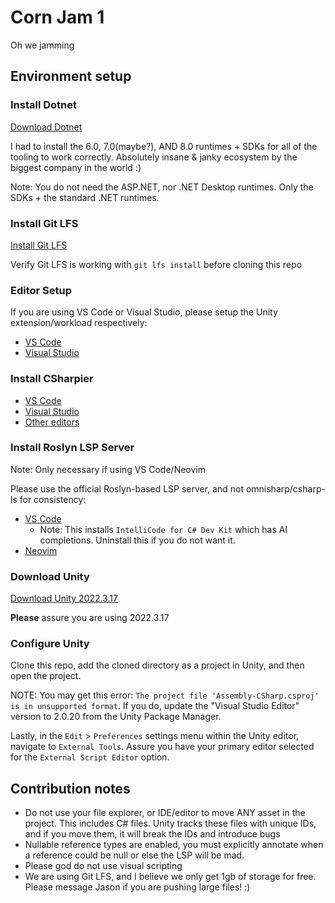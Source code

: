 # Corn Jam 1

Oh we jamming

## Environment setup

### Install Dotnet

[Download Dotnet](https://dotnet.microsoft.com/en-us/download/dotnet)

I had to install the 6.0, 7.0(maybe?), AND 8.0 runtimes + SDKs for all of the
tooling to work correctly. Absolutely insane & janky ecosystem by the biggest
company in the world :)

Note: You do not need the ASP.NET, nor .NET Desktop runtimes. Only the SDKs +
the standard .NET runtimes.

### Install Git LFS

[Install Git LFS](https://docs.github.com/en/repositories/working-with-files/managing-large-files/installing-git-large-file-storage)

Verify Git LFS is working with `git lfs install` before cloning this repo

### Editor Setup

If you are using VS Code or Visual Studio, please setup the Unity
extension/workload respectively:

- [VS Code](https://marketplace.visualstudio.com/items?itemName=visualstudiotoolsforunity.vstuc)
- [Visual Studio](https://learn.microsoft.com/en-us/visualstudio/gamedev/unity/get-started/getting-started-with-visual-studio-tools-for-unity?pivots=windows#install-visual-studio-and-unity)

### Install CSharpier

- [VS Code](https://marketplace.visualstudio.com/items?itemName=csharpier.csharpier-vscode)
- [Visual Studio](https://marketplace.visualstudio.com/items?itemName=csharpier.CSharpier)
- [Other editors](https://csharpier.com/docs/Editors)

### Install Roslyn LSP Server

Note: Only necessary if using VS Code/Neovim

Please use the official Roslyn-based LSP server, and not omnisharp/csharp-ls for
consistency:

- [VS Code](https://marketplace.visualstudio.com/items?itemName=ms-dotnettools.csdevkit&ssr=false#overview)
  - Note: This installs `IntelliCode for C# Dev Kit` which has AI completions.
    Uninstall this if you do not want it.
- [Neovim](https://github.com/jmederosalvarado/roslyn.nvim)

### Download Unity

[Download Unity 2022.3.17](https://unity.com/releases/editor/whats-new/2022.3.17)

**Please** assure you are using 2022.3.17

### Configure Unity

Clone this repo, add the cloned directory as a project in Unity, and then open
the project.

NOTE: You may get this error: `The project file 'Assembly-CSharp.csproj' is in
unsupported format`. If you do, update the "Visual Studio Editor" version to
2.0.20 from the Unity Package Manager.

Lastly, in the `Edit` > `Preferences` settings menu within the Unity editor,
navigate to `External Tools`. Assure you have your primary editor selected for
the `External Script Editor` option.

## Contribution notes

- Do not use your file explorer, or IDE/editor to move ANY asset in the project.
  This includes C# files. Unity tracks these files with unique IDs, and if you
  move them, it will break the IDs and introduce bugs
- Nullable reference types are enabled, you must explicitly annotate when a
  reference could be null or else the LSP will be mad.
- Please god do not use visual scripting
- We are using Git LFS, and I believe we only get 1gb of storage for free.
  Please message Jason if you are pushing large files! :)

